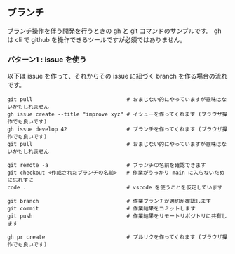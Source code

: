 ## ブランチ

ブランチ操作を伴う開発を行うときの gh と git コマンドのサンプルです。 gh は cli で github を操作できるツールですが必須ではありません。

### パターン1 : issue を使う

以下は issue を作って、それからその issue に紐づく branch を作る場合の流れです。

```
git pull                              # おまじない的にやっていますが意味はないかもしれません
gh issue create --title "improve xyz" # イシューを作ってくれます (ブラウザ操作でも良いです)
gh issue develop 42                   # ブランチを作ってくれます (ブラウザ操作でも良いです)
git pull                              # おまじない的にやっていますが意味はないかもしれません

git remote -a                         # ブランチの名前を確認できます
git checkout <作成されたブランチの名前>   # 作業がうっかり main に入らないために忘れずに
code .                                # vscode を使うことを仮定しています

git branch                            # 作業ブランチが適切か確認します
git commit                            # 作業結果をコミットします
git push                              # 作業結果をリモートリポジトリに共有します

gh pr create                          # プルリクを作ってくれます (ブラウザ操作でも良いです)
```

